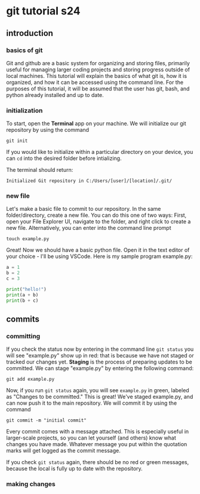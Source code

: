 # git tutorial s24

## introduction
### basics of git
Git and github are a basic system for organizing and storing files, primarily useful for managing larger coding projects and storing progress outside of local machines. This tutorial will explain the basics of what git is, how it is organized, and how it can be accessed using the command line.
For the purposes of this tutorial, it will be assumed that the user has git, bash, and python already installed and up to date.

### initialization
To start, open the **Terminal** app on your machine. We will initialize our git repository by using the command
```shell
git init
```

If you would like to initialize within a particular directory on your device, you can `cd` into the desired folder before intializing.

The terminal should return:
```shell
Initialized Git repository in C:/Users/[user]/[location]/.git/
```

### new file
Let's make a basic file to commit to our repository. In the same folder/directory, create a new file. You can do this one of two ways: First, open your File Explorer UI, navigate to the folder, and right click to create a new file. Alternatively, you can enter into the command line prompt
```shell
touch example.py
```
Great! Now we should have a basic python file. Open it in the text editor of your choice - I'll be using VSCode. Here is my sample program example.py: 
```python
a = 1
b = 2
c = 3

print("hello!")
print(a + b)
print(b + c)
```

## commits
### committing
If you check the status now by entering in the command line `git status` you will see "example.py" show up in red: that is because we have not staged or tracked our changes yet. **Staging** is the process of preparing updates to be committed. We can stage "example.py" by entering the following command:
```shell
git add example.py
```

Now, if you run `git status` again, you will see `example.py` in green, labeled as "Changes to be committed." This is great! We've staged example.py, and can now push it to the main repository. We will commit it by using the command
```shell
git commit -m "initial commit"
```
Every commit comes with a message attached. This is especially useful in larger-scale projects, so you can let yourself (and others) know what changes you have made. Whatever message you put within the quotation marks will get logged as the commit message. 

If you check `git status` again, there should be no red or green messages, because the local is fully up to date with the repository.

### making changes
